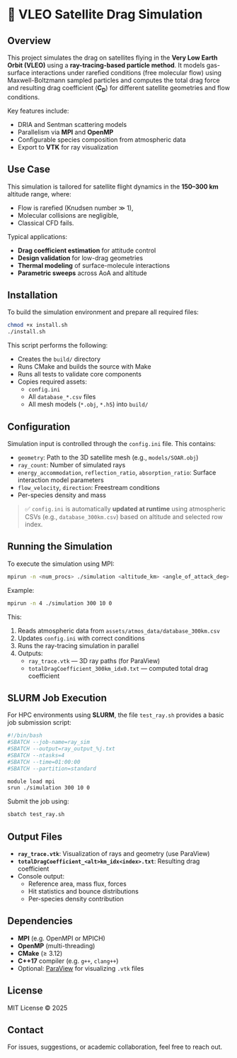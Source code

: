 # 🚀 VLEO Satellite Drag Simulation

## Overview

This project simulates the drag on satellites flying in the **Very Low Earth Orbit (VLEO)** using a **ray-tracing-based particle method**. It models gas-surface interactions under rarefied conditions (free molecular flow) using Maxwell-Boltzmann sampled particles and computes the total drag force and resulting drag coefficient (**C<sub>D</sub>**) for different satellite geometries and flow conditions.

Key features include:
- DRIA and Sentman scattering models
- Parallelism via **MPI** and **OpenMP**
- Configurable species composition from atmospheric data
- Export to **VTK** for ray visualization

## Use Case

This simulation is tailored for satellite flight dynamics in the **150–300 km** altitude range, where:
- Flow is rarefied (Knudsen number ≫ 1),
- Molecular collisions are negligible,
- Classical CFD fails.

Typical applications:
- **Drag coefficient estimation** for attitude control
- **Design validation** for low-drag geometries
- **Thermal modeling** of surface-molecule interactions
- **Parametric sweeps** across AoA and altitude

## Installation

To build the simulation environment and prepare all required files:

```bash
chmod +x install.sh
./install.sh
```

This script performs the following:
- Creates the `build/` directory
- Runs CMake and builds the source with Make
- Runs all tests to validate core components
- Copies required assets:
  - `config.ini`
  - All `database_*.csv` files
  - All mesh models (`*.obj`, `*.h5`) into `build/`

## Configuration

Simulation input is controlled through the `config.ini` file. This contains:
- `geometry`: Path to the 3D satellite mesh (e.g., `models/SOAR.obj`)
- `ray_count`: Number of simulated rays
- `energy_accommodation`, `reflection_ratio`, `absorption_ratio`: Surface interaction model parameters
- `flow_velocity`, `direction`: Freestream conditions
- Per-species density and mass

> ✅ `config.ini` is automatically **updated at runtime** using atmospheric CSVs (e.g., `database_300km.csv`) based on altitude and selected row index.

## Running the Simulation

To execute the simulation using MPI:

```bash
mpirun -n <num_procs> ./simulation <altitude_km> <angle_of_attack_deg> <csv_row_index>
```

Example:

```bash
mpirun -n 4 ./simulation 300 10 0
```

This:
1. Reads atmospheric data from `assets/atmos_data/database_300km.csv`
2. Updates `config.ini` with correct conditions
3. Runs the ray-tracing simulation in parallel
4. Outputs:
   - `ray_trace.vtk` — 3D ray paths (for ParaView)
   - `totalDragCoefficient_300km_idx0.txt` — computed total drag coefficient

## SLURM Job Execution

For HPC environments using **SLURM**, the file `test_ray.sh` provides a basic job submission script:

```bash
#!/bin/bash
#SBATCH --job-name=ray_sim
#SBATCH --output=ray_output_%j.txt
#SBATCH --ntasks=4
#SBATCH --time=01:00:00
#SBATCH --partition=standard

module load mpi
srun ./simulation 300 10 0
```

Submit the job using:

```bash
sbatch test_ray.sh
```

## Output Files

- **`ray_trace.vtk`**: Visualization of rays and geometry (use ParaView)
- **`totalDragCoefficient_<alt>km_idx<index>.txt`**: Resulting drag coefficient
- Console output:
  - Reference area, mass flux, forces
  - Hit statistics and bounce distributions
  - Per-species density contribution

## Dependencies

- **MPI** (e.g. OpenMPI or MPICH)
- **OpenMP** (multi-threading)
- **CMake** (≥ 3.12)
- **C++17** compiler (e.g. `g++`, `clang++`)
- Optional: [ParaView](https://www.paraview.org/) for visualizing `.vtk` files

## License

MIT License © 2025

## Contact

For issues, suggestions, or academic collaboration, feel free to reach out.
